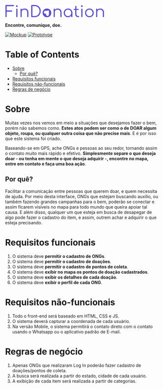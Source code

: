 <img
  src="../.github/findonation-with-letters.png"
  height="40"
/>

**Encontre, comunique, doe.**

[![Mockup][mockup-shield]][mockup-url]
[![Prototype][prototype-shield]][prototype-url]

# Table of Contents
* [Sobre](#sobre)
  * [Por quê?](#por-quê?)
* [Requisitos funcionais](#requisitos-funcionais)
* [Requisitos não-funcionais](#requisitos-não-funcionais)
* [Regras de negócio](#regras-de-negócio)

# Sobre

Muitas vezes nos vemos em meio a situações que desejamos fazer o bem, porém não sabemos como. **Estes atos podem ser como o de DOAR algum objeto, roupa, ou qualquer outra coisa que não precise mais**. E é por isso que este sistema foi criado.

Baseando-se em GPS, ache ONGs e pessoas ao seu redor, tornando assim o contato muito mais rápido e efetivo. **Simplesmente separe o que deseja doar - ou tenha em mente o que deseja adquirir -, encontre no mapa, entre em contato e faça uma boa ação**.

## Por quê?

Facilitar a comunicação entre pessoas que querem doar, e quem necessita de ajuda. Por meio desta interface, ONGs que estejam buscando auxílio, ou também fazendo grandes campanhas para o bem, poderão se conectar e assim ficarem visíveis no mapa para todo mundo que queira apoiar tal causa. E além disso, qualquer um que esteja em busca de desapegar de algo pode fazer o cadastro do item, e assim, outrem achar e adquirir o que esteja precisando.

# Requisitos funcionais

1. O sistema deve **permitir o cadastro de ONGs**.
2. O sistema deve **permitir o cadastro de doações**.
3. O sistema deve **permitir o cadastro de pontos de coleta**.
4. O sistema deve **exibir no mapa os pontos de doação cadastrados**.
5. O sistema deve **exibir os detalhes de cada doação**.
6. O sistema deve **exibir o perfil de cada ONG**.

# Requisitos não-funcionais

1. Todo o front-end será baseado em HTML, CSS e JS.
2. O sistema deverá capturar a coordenada de cada usuário.
3. Na versão Mobile, o sistema permitirá o contato direto com o contato usando o Whatsapp ou o aplicativo padrão de E-mail.

# Regras de negócio

1. Apenas ONGs que realizaram Log In poderão fazer cadastro de doações/pontos de coleta.
2. A busca será realizada a partir do estado, cidade de cada usuário.
3. A exibição de cada item será realizada a partir de categorias.

[mockup-shield]: https://img.shields.io/static/v1?label=mockup&message=WHIMSICAL&color=7211c2&style=flat
[mockup-url]: https://whimsical.com/YYMxJmtCh9n9mS9iSUi3Fj
[prototype-shield]: https://img.shields.io/static/v1?label=prototype&message=FIGMA&color=1994fb&style=flat
[prototype-url]: https://www.figma.com/file/OxPXQzuV7QjLT2mysPUFxX/FinDonation?node-id=1%3A38
